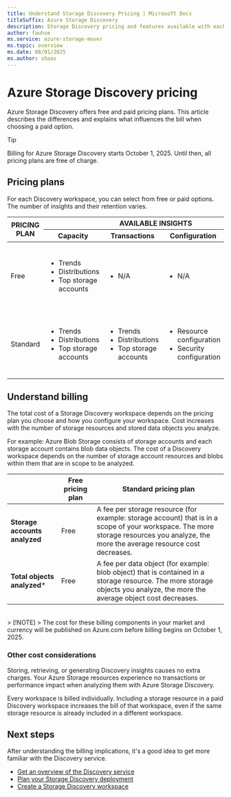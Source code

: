```yaml
---
title: Understand Storage Discovery Pricing | Microsoft Docs
titleSuffix: Azure Storage Discovery
description: Storage Discovery pricing and features available with each pricing plan.
author: fauhse
ms.service: azure-storage-mover
ms.topic: overview
ms.date: 08/01/2025
ms.author: shaas
---
```


# Azure Storage Discovery pricing

Azure Storage Discovery offers free and paid pricing plans. This article describes the differences and explains what influences the bill when choosing a paid option. 

> [!TIP]
> Billing for Azure Storage Discovery starts October 1, 2025. Until then, all pricing plans are free of charge.

## Pricing plans

For each Discovery workspace, you can select from free or paid options. The number of insights and their retention varies.

<table>
    <thead>
        <tr>
            <th rowspan="2">PRICING PLAN</th>
            <th colspan="4">AVAILABLE INSIGHTS</th>
        </tr>
        <tr>
            <th>Capacity</th>
            <th>Transactions</th>
            <th>Configuration</th>
            <th>History</th>
        </tr>
    </thead>
    <tbody>
        <tr>
            <td>Free</td>
            <td>
                <ul>
                    <li>Trends</li>
                    <li>Distributions</li>
                    <li>Top storage accounts</li>
                </ul>
            </td>            
            <td><ul><li>N/A</li></ul></td>
            <td><ul><li>N/A</li></ul></td>
            <td>
                <ul>
                    <li>Backfill: 30 days</li>
                    <li>History: 18 months</li>
                </ul>
            </td>            
        </tr>
        <tr>
            <td>Standard</td>
            <td>
                <ul>
                    <li>Trends</li>
                    <li>Distributions</li>
                    <li>Top storage accounts</li>
                </ul>
            </td>
            <td>
                <ul>
                    <li>Trends</li>
                    <li>Distributions</li>
                    <li>Top storage accounts</li>
                </ul>
            </td>            
            <td>
                <ul>
                    <li>Resource configuration</li>
                    <li>Security configuration</li>
                </ul>
            </td>            
            <td>
                <ul>
                    <li>Backfill: 30 days</li>
                    <li>History: 18 months</li>
                </ul>
            </td>            
        </tr>
    </tbody>
</table>


## Understand billing

The total cost of a Storage Discovery workspace depends on the pricing plan you choose and how you configure your workspace.
Cost increases with the number of storage resources and stored data objects you analyze.

For example: Azure Blob Storage consists of storage accounts and each storage account contains blob data objects. The cost of a Discovery workspace depends on the number of storage account resources and blobs within them that are in scope to be analyzed.

|                                | Free pricing plan | Standard pricing plan |
|--------------------------------|-------------------|-----------------------|
| **Storage accounts analyzed**  | Free              | A fee per storage resource (for example: storage account) that is in a scope of your workspace. The more storage resources you analyze, the more the average resource cost decreases.|
| **Total objects analyzed***    | Free              | A fee per data object (for example: blob object) that is contained in a storage resource. The more storage objects you analyze, the more the average object cost decreases. |

<br>
> [!NOTE]
> The cost for these billing components in your market and currency will be published on Azure.com before billing begins on October 1, 2025.

### Other cost considerations

Storing, retrieving, or generating Discovery insights causes no extra charges. Your Azure Storage resources experience no transactions or performance impact when analyzing them with Azure Storage Discovery.

Every workspace is billed individually. Including a storage resource in a paid Discovery workspace increases the bill of that workspace, even if the same storage resource is already included in a different workspace. 

## Next steps

After understanding the billing implications, it's a good idea to get more familiar with the Discovery service.

- [Get an overview of the Discovery service](overview.md)
- [Plan your Storage Discovery deployment](deployment-planning.md)
- [Create a Storage Discovery workspace](create-workspace.md)
